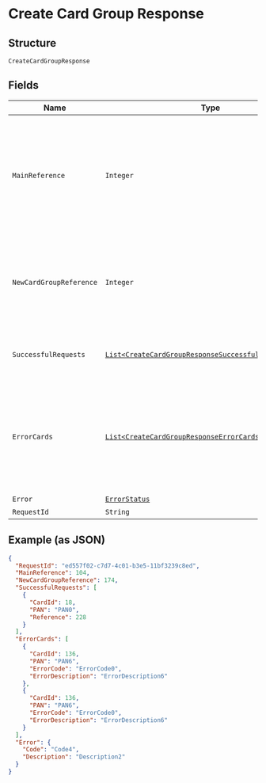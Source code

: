 
# Create Card Group Response

## Structure

`CreateCardGroupResponse`

## Fields

| Name | Type | Tags | Description | Getter | Setter |
|  --- | --- | --- | --- | --- | --- |
| `MainReference` | `Integer` | Optional | Reference number for tracking the execution of the requests – new Card Group creation and to move the cards to the new card group.<br>Reference number will be null when the validations of new card group parameters fail. | Integer getMainReference() | setMainReference(Integer mainReference) |
| `NewCardGroupReference` | `Integer` | Optional | Reference number for tracking the execution of card group creation.<br>Reference number will be null when the validations of new card group parameters fail. | Integer getNewCardGroupReference() | setNewCardGroupReference(Integer newCardGroupReference) |
| `SuccessfulRequests` | [`List<CreateCardGroupResponseSuccessfulRequestsItems>`](../../doc/models/create-card-group-response-successful-requests-items.md) | Optional | List of cards validated and submitted successfully for processing. | List<CreateCardGroupResponseSuccessfulRequestsItems> getSuccessfulRequests() | setSuccessfulRequests(List<CreateCardGroupResponseSuccessfulRequestsItems> successfulRequests) |
| `ErrorCards` | [`List<CreateCardGroupResponseErrorCardsItems>`](../../doc/models/create-card-group-response-error-cards-items.md) | Optional | List of cards that failed validation and not submitted for processing.<br>Entity: FailedCardReference<br>This list will be empty when the validations of new card group parameters fail. | List<CreateCardGroupResponseErrorCardsItems> getErrorCards() | setErrorCards(List<CreateCardGroupResponseErrorCardsItems> errorCards) |
| `Error` | [`ErrorStatus`](../../doc/models/error-status.md) | Optional | - | ErrorStatus getError() | setError(ErrorStatus error) |
| `RequestId` | `String` | Optional | API Request Id | String getRequestId() | setRequestId(String requestId) |

## Example (as JSON)

```json
{
  "RequestId": "ed557f02-c7d7-4c01-b3e5-11bf3239c8ed",
  "MainReference": 104,
  "NewCardGroupReference": 174,
  "SuccessfulRequests": [
    {
      "CardId": 18,
      "PAN": "PAN0",
      "Reference": 228
    }
  ],
  "ErrorCards": [
    {
      "CardId": 136,
      "PAN": "PAN6",
      "ErrorCode": "ErrorCode0",
      "ErrorDescription": "ErrorDescription6"
    },
    {
      "CardId": 136,
      "PAN": "PAN6",
      "ErrorCode": "ErrorCode0",
      "ErrorDescription": "ErrorDescription6"
    }
  ],
  "Error": {
    "Code": "Code4",
    "Description": "Description2"
  }
}
```

